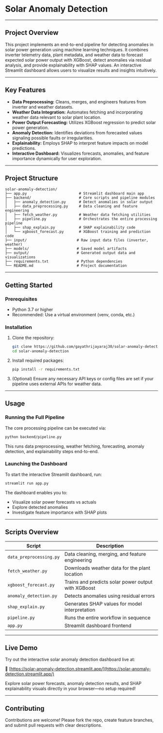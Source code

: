# Solar Anomaly Detection

---

## Project Overview

This project implements an end-to-end pipeline for detecting anomalies in solar power generation using machine learning techniques. It combines inverter telemetry data, plant metadata, and weather data to forecast expected solar power output with XGBoost, detect anomalies via residual analysis, and provide explainability with SHAP values. An interactive Streamlit dashboard allows users to visualize results and insights intuitively.

---

## Key Features

* **Data Preprocessing:** Cleans, merges, and engineers features from inverter and weather datasets.
* **Weather Data Integration:** Automates fetching and incorporating weather data relevant to solar plant location.
* **Power Output Forecasting:** Utilizes XGBoost regression to predict solar power generation.
* **Anomaly Detection:** Identifies deviations from forecasted values signaling possible faults or irregularities.
* **Explainability:** Employs SHAP to interpret feature impacts on model predictions.
* **Interactive Dashboard:** Visualizes forecasts, anomalies, and feature importance dynamically for user exploration.

---

## Project Structure

```
solar-anomaly-detection/
├── app.py                        # Streamlit dashboard main app
├── backend/                      # Core scripts and pipeline modules
│   ├── anomaly_detection.py      # Detect anomalies in solar output
│   ├── data_preprocessing.py     # Data cleaning and feature engineering
│   ├── fetch_weather.py          # Weather data fetching utilities
│   ├── pipeline.py               # Orchestrates the entire processing pipeline
│   ├── shap_explain.py           # SHAP explainability code
│   └── xgboost_forecast.py       # XGBoost training and prediction code
├── input/                       # Raw input data files (inverter, weather)
├── models/                      # Saved model artifacts
├── output/                      # Generated output data and visualizations
├── requirements.txt             # Python dependencies
└── README.md                    # Project documentation
```

---

## Getting Started

### Prerequisites

* Python 3.7 or higher
* Recommended: Use a virtual environment (venv, conda, etc.)

### Installation

1. Clone the repository:

   ```bash
   git clone https://github.com/gayathrijayaraj30/solar-anomaly-detection.git
   cd solar-anomaly-detection
   ```

2. Install required packages:

   ```bash
   pip install -r requirements.txt
   ```

3. (Optional) Ensure any necessary API keys or config files are set if your pipeline uses external APIs for weather data.

---

## Usage

### Running the Full Pipeline

The core processing pipeline can be executed via:

```bash
python backend/pipeline.py
```

This runs data preprocessing, weather fetching, forecasting, anomaly detection, and explainability steps end-to-end.

### Launching the Dashboard

To start the interactive Streamlit dashboard, run:

```bash
streamlit run app.py
```

The dashboard enables you to:

* Visualize solar power forecasts vs actuals
* Explore detected anomalies
* Investigate feature importance with SHAP plots

---

## Scripts Overview

| Script                  | Description                                         |
| ----------------------- | --------------------------------------------------- |
| `data_preprocessing.py` | Data cleaning, merging, and feature engineering     |
| `fetch_weather.py`      | Downloads weather data for the plant location       |
| `xgboost_forecast.py`   | Trains and predicts solar power output with XGBoost |
| `anomaly_detection.py`  | Detects anomalies using residual errors             |
| `shap_explain.py`       | Generates SHAP values for model interpretation      |
| `pipeline.py`           | Runs the entire workflow in sequence                |
| `app.py`                | Streamlit dashboard frontend                        |

---


## Live Demo

Try out the interactive solar anomaly detection dashboard live at:

🔗 [https://solar-anomaly-detection.streamlit.app/](https://solar-anomaly-detection.streamlit.app/)

Explore solar power forecasts, anomaly detection results, and SHAP explainability visuals directly in your browser—no setup required!

---

## Contributing

Contributions are welcome! Please fork the repo, create feature branches, and submit pull requests with clear descriptions.


